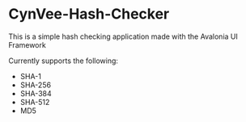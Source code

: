 # CynVee-Hash-Checker

This is a simple hash checking application made with the Avalonia UI Framework

Currently supports the following:
- SHA-1
- SHA-256
- SHA-384
- SHA-512
- MD5